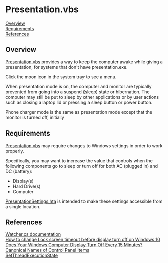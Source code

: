 # Presentation.vbs

[Overview](#overview)  
[Requirements](#requirements)  
[References](#references)  

## Overview

[Presentation.vbs] provides a way to keep the computer awake while 
giving a presentation, for systems that don't have presentation.exe.  

Click the moon icon in the system tray to see a menu.  
  
When presentation mode is on, the computer and monitor are typically prevented from going into a suspend (sleep) state or hibernation. The computer may still be put to sleep by other applications or by user actions such as closing a laptop lid or pressing a sleep button or power button.  

Phone charger mode is the same as presentation mode except that the monitor is turned off, initially

## Requirements

[Presentation.vbs] may require changes to Windows settings in order to work properly.

Specifically, you may want to increase the value that controls when the following components go to sleep or turn off for both AC (plugged in) and DC (battery):  

- Display(s)  
- Hard Drive(s)  
- Computer  

[PresentationSettings.hta] is intended to make these settings accessible from a single location.

## References  
[Watcher.cs documentation](../docs/CSharpClasses.md#watcher "github.com\koswald\VBScript")  
[How to change Lock screen timeout before display turn off on Windows 10]  
[Does Your Windows Computer Display Turn Off Every 15 Minutes?]  
[Canonical Names of Control Panel Items]  
[SetThreadExecutionState]  



[Presentation.vbs]: Presentation.vbs
[PresentationSettings.hta]: PresentationSettings.hta
[How to change Lock screen timeout before display turn off on Windows 10]: https://www.windowscentral.com/how-extend-lock-screen-timeout-display-turn-windows-10 "windowscentral.com"
[Does Your Windows Computer Display Turn Off Every 15 Minutes?]: https://www.online-tech-tips.com/windows-7/does-your-windows-7-computer-display-turn-off-every-15-minutes/ "online-tech-tips.com"
[Canonical Names of Control Panel Items]: https://docs.microsoft.com/en-us/windows/desktop/shell/controlpanel-canonical-names "docs.microsoft.com"
[SetThreadExecutionState]: https://docs.microsoft.com/en-us/windows/desktop/api/winbase/nf-winbase-setthreadexecutionstate "docs.microsoft.com"


